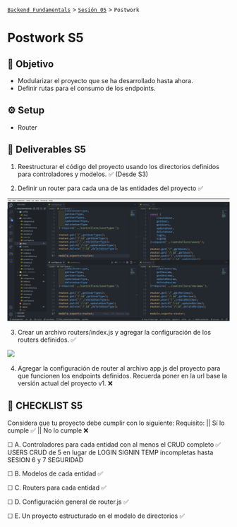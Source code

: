 [`Backend Fundamentals`](../../README.md) > [`Sesión 05`](../README.md) > `Postwork`

# Postwork S5

## 🎯 Objetivo

- Modularizar el proyecto que se ha desarrollado hasta ahora.
- Definir rutas para el consumo de los endpoints.

## ⚙️ Setup

- Router

## 📑 Deliverables S5

1. Reestructurar el código del proyecto usando los directorios definidos para controladores y modelos.   ✅ 
(Desde S3)

2. Definir un router para cada una de las entidades del proyecto   ✅

![](./images/DEVGETbyidAPIRoutes.png)

3. Crear un archivo routers/index.js y agregar la configuración de los routers definidos.  ✅

![](./images/routersIndexjs.png)

4. Agregar la configuración de router al archivo app.js del proyecto para que funcionen los endpoints definidos. Recuerda poner en la url base la versión actual del proyecto v1.  ❌

## 📑 CHECKLIST S5

Considera que tu proyecto debe cumplir con lo siguiente:
Requisito:  ||  Sí lo cumple    ✅  ||  	No lo cumple    ❌

☐ A. Controladores para cada entidad con al menos el CRUD completo 	  ✅	
USERS CRUD de 5 en lugar de LOGIN SIGNIN TEMP incompletas hasta SESION 6 y 7 SEGURIDAD

☐ B. Modelos de cada entidad 		  ✅

☐ C. Routers para cada entidad 		  ✅

☐ D. Configuración general de router.js ✅

☐ E. Un proyecto estructurado en el modelo de directorios  ✅
